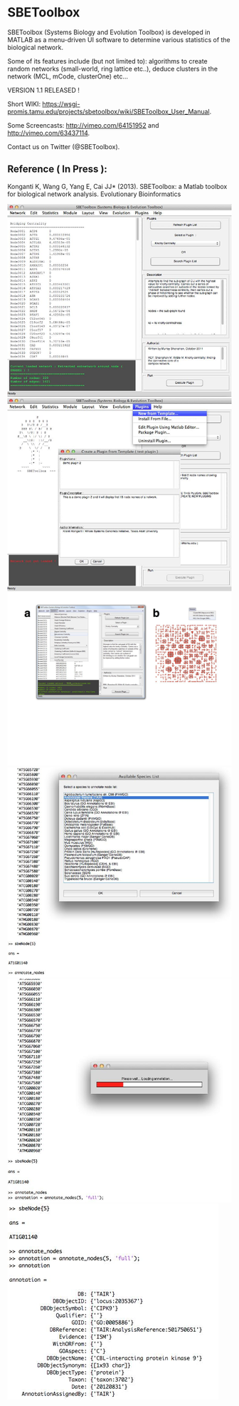 SBEToolbox
==========

SBEToolbox (Systems Biology and Evolution Toolbox) is developed in MATLAB as a menu-driven UI software to determine various statistics of the biological network. 

Some of its features include (but not limited to): algorithms to create random networks (small-world, ring lattice etc..), deduce clusters in the network (MCL, mCode, clusterOne) etc...

VERSION 1.1 RELEASED !  

Short WIKI: https://wsgi-promis.tamu.edu/projects/sbetoolbox/wiki/SBEToolbox_User_Manual.

Some Screencasts: http://vimeo.com/64151952 and http://vimeo.com/63437114.

Contact us on Twitter (@SBEToolbox).

Reference ( In Press ):
-----------------------
Konganti K, Wang G, Yang E, Cai JJ* (2013). SBEToolbox: a Matlab toolbox for biological network analysis. Evolutionary Bioinformatics    

![SBEToolbox](help/img/SBEToolbox_ScrShot_1.png "SBEToolbox v1.0 UI")
![SBEToolbox Plugins](help/img/SBEToolbox_ScrShot_2.png "Creating a new plugin from built in template code")
![SBEToolbox Module](help/img/SBEToolbox_ScrShot_3.jpg "An overview visualization of detected modules")
![SBEToolbox Annotation](help/img/SBEToolbox_ScrShot_4.png "Selecting an annotation database while annotating nodes on the command line")
![SBEToolbox v1.0 UI](help/img/SBEToolbox_ScrShot_5.png "Annotating a single node")
![SBEToolbox v1.0 UI](help/img/SBEToolbox_ScrShot_6.png "Getting full annotation of a single node")
